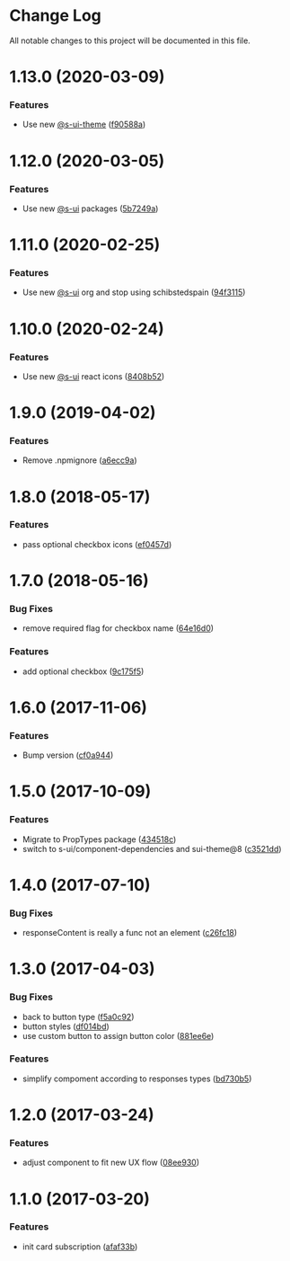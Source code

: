 # Change Log

All notable changes to this project will be documented in this file.

# 1.13.0 (2020-03-09)


### Features

* Use new [@s-ui-theme](https://github.com/s-ui-theme) ([f90588a](https://github.com/SUI-Components/adevinta-spain-components/commit/f90588a4ffeef940f2aaffc69fdf523937969662))



# 1.12.0 (2020-03-05)


### Features

* Use new [@s-ui](https://github.com/s-ui) packages ([5b7249a](https://github.com/SUI-Components/adevinta-spain-components/commit/5b7249a259d0ff23350d17dd14cfd271e8ed1b9e))



# 1.11.0 (2020-02-25)


### Features

* Use new [@s-ui](https://github.com/s-ui) org and stop using schibstedspain ([94f3115](https://github.com/SUI-Components/adevinta-spain-components/commit/94f31151ec717f353a4abf1b13eb6c0485fad9e9))



# 1.10.0 (2020-02-24)


### Features

* Use new [@s-ui](https://github.com/s-ui) react icons ([8408b52](https://github.com/SUI-Components/adevinta-spain-components/commit/8408b52f9e7a019e4a350ccc772a0383489d2aa8))



# 1.9.0 (2019-04-02)


### Features

* Remove .npmignore ([a6ecc9a](https://github.com/SUI-Components/adevinta-spain-components/commit/a6ecc9a37f13ee0d90c68adaa7eeec9a95ca40a1))



# 1.8.0 (2018-05-17)


### Features

* pass optional checkbox icons ([ef0457d](https://github.com/SUI-Components/adevinta-spain-components/commit/ef0457df82822b975e0cb98f99df24a375933288))



# 1.7.0 (2018-05-16)


### Bug Fixes

* remove required flag for checkbox name ([64e16d0](https://github.com/SUI-Components/adevinta-spain-components/commit/64e16d07242f28f47b00498a570717a877947798))


### Features

* add optional checkbox ([9c175f5](https://github.com/SUI-Components/adevinta-spain-components/commit/9c175f58258ba68c39afad63e8ebd78bf0313076))



# 1.6.0 (2017-11-06)


### Features

* Bump version ([cf0a944](https://github.com/SUI-Components/adevinta-spain-components/commit/cf0a944a5f99987829918888d8f6fd57bbca766d))



# 1.5.0 (2017-10-09)


### Features

* Migrate to PropTypes package ([434518c](https://github.com/SUI-Components/adevinta-spain-components/commit/434518c7d2b9214d38350cb44bf8f1e2b76a5306))
* switch to s-ui/component-dependencies and sui-theme@8 ([c3521dd](https://github.com/SUI-Components/adevinta-spain-components/commit/c3521dd49cd94cf12f163bb83557168d8c229724))



# 1.4.0 (2017-07-10)


### Bug Fixes

* responseContent is really a func not an element ([c26fc18](https://github.com/SUI-Components/adevinta-spain-components/commit/c26fc1812aebf5f6faa9f21aea827f6ed2cea76f))



# 1.3.0 (2017-04-03)


### Bug Fixes

* back to button type ([f5a0c92](https://github.com/SUI-Components/adevinta-spain-components/commit/f5a0c928a64bc56c529932208770cff87a1250b1))
* button styles ([df014bd](https://github.com/SUI-Components/adevinta-spain-components/commit/df014bd75464e030532173872a9ad9270e1009f8))
* use custom button to assign button color ([881ee6e](https://github.com/SUI-Components/adevinta-spain-components/commit/881ee6e3072df89a4bc0b11aba8ca9b363051c25))


### Features

* simplify compoment according to responses types ([bd730b5](https://github.com/SUI-Components/adevinta-spain-components/commit/bd730b562c4b720b6353470483d9a0547fa2b062))



# 1.2.0 (2017-03-24)


### Features

* adjust component to fit new UX flow ([08ee930](https://github.com/SUI-Components/adevinta-spain-components/commit/08ee93007f31dd441cf671cb123f5d7b6ccb31a1))



# 1.1.0 (2017-03-20)


### Features

* init card subscription ([afaf33b](https://github.com/SUI-Components/adevinta-spain-components/commit/afaf33b1cba9bc40838b4b745f2f28b61a9e5123))



